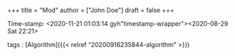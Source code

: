 +++
title = "Mod"
author = ["John Doe"]
draft = false
+++

Time-stamp: <2020-11-21 01:03:14 gyh"timestamp-wrapper"><span class="timestamp">&lt;2020-08-29 Sat 22:21&gt;</span></span>

tags
: [Algorithm]({{< relref "20200916235844-algorithm" >}})
